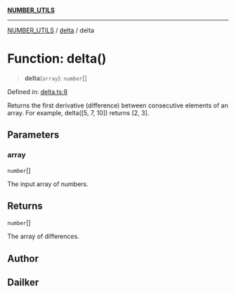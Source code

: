 [**NUMBER_UTILS**](../../README.md)

***

[NUMBER_UTILS](../../README.md) / [delta](../README.md) / delta

# Function: delta()

> **delta**(`array`): `number`[]

Defined in: [delta.ts:8](https://github.com/dailker/everyutil/blob/cee559aadda9e0c298e06364cba9020e97a8b19b/src/number/delta.ts#L8)

Returns the first derivative (difference) between consecutive elements of an array.
For example, delta([5, 7, 10]) returns [2, 3].

## Parameters

### array

`number`[]

The input array of numbers.

## Returns

`number`[]

The array of differences.

## Author

## Dailker
